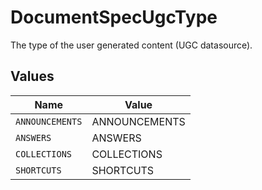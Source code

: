# DocumentSpecUgcType

The type of the user generated content (UGC datasource).


## Values

| Name            | Value           |
| --------------- | --------------- |
| `ANNOUNCEMENTS` | ANNOUNCEMENTS   |
| `ANSWERS`       | ANSWERS         |
| `COLLECTIONS`   | COLLECTIONS     |
| `SHORTCUTS`     | SHORTCUTS       |